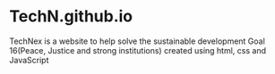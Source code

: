 # TechN.github.io
TechNex is a website to help solve the sustainable development Goal 16(Peace, Justice and strong institutions) created using html, css and JavaScript 